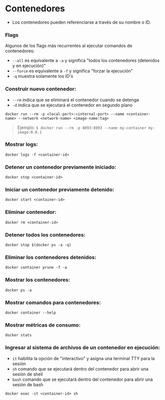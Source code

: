 # Contenedores
- Los contenedores pueden referenciarse a través de su nombre o ID.

### Flags
Algunos de los flags más recurrentes al ejecutar comandos de contenedores:
- `--all` es equivalente a `-a` y significa "todos los contenedores (detenidos y en ejecución)"
- `--force` es equivalente a `-f` y significa "forzar la ejecución"
- `-q` muestra solamente los ID's

### Construir nuevo contenedor:
- `--rm` indica que se eliminará el contenedor cuando se detenga
- `-d` indica que se ejecutará el contenedor en segundo plano
```shell script
docker run --rm -p <local-port>:<internal-port> --name <container-name> --network <network-name> <image-name:tag>
```
> Ejemplo: `$ docker run --rm -p 8093:8093 --name my-container my-image:0.0.1`

### Mostrar logs:
```shell script
docker logs -f <container-id>
```

### Detener un contenedor previamente iniciado:
```shell script
docker stop <container-id>
```

### Iniciar un contenedor previamente detenido:
```shell script
docker start <container-id>
```

### Eliminar contenedor:
```shell script
docker rm <container-id>
```

### Detener todos los contenedores:
```shell script
docker stop $(docker ps -a -q)
```

### Eliminar los contenedores detenidos:
```shell script
docker container prune -f -a
```

### Mostrar los contenedores:
```shell script
docker ps -a
```

### Mostrar comandos para contenedores:
```shell script
docker container --help
```

### Mostrar métricas de consumo:
```shell script
docker stats
```

### Ingresar al sistema de archivos de un contenedor en ejecución:
- `it` habilita la opción de "interactivo" y asigna una terminal TTY para la sesión
- `sh` comando que se ejecutará dentro del contenedor para abrir una sesión de shell
- `bash` comando que se ejecutará dentro del contenedor para abrir una sesión de bash
```shell script
docker exec -it <container-id> sh
```